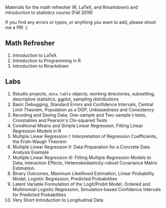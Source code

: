 Materials for the math refresher (R, LaTeX, and Rmarkdown) and introduction to statistics course (Fall 2019)

If you find any errors or typos, or anything you want to add, please shoot me a PR! :)

## Math Refresher

1. Introduction to LaTeX
2. Introduction to Programming in R
3. Introduction to Rmarkdown

## Labs

1. Rstudio projects, `data.table` objects, working directories, subsetting, descriptive statistics, ggplot, sampling distributions
2. Basic Debugging, Standard Errors and Confidence Intervals, Central Limit Theorem, Population as a DGP, Unbiasedness and Consistency
3. Recoding and Saving Data, One-sample and Two-sample t-tests, Crosstables and Pearson's Chi-squared Tests
4. Conditional Means and Simple Linear Regression, Fitting Linear Regression Models in R
5. Multiple Linear Regression I: Interpretation of Regression Coefficients, the Frish-Waugh Theorem
6. Multiple Linear Regression II: Data Preparation for a Concrete Data Analysis Example
7. Multiple Linear Regression III: Fitting Multiple Regression Models to Data, Interaction Effects, Heteroskedasticity-robust Covariance Matrix Estimation.
8. Binary Outcomes, Maximum Likelihood Estimation, Linear Probability Model, Logistic Regression, Predicted Probabilities
9. Latent Variable Formulation of the Logit/Probit Model, Ordered and Multinomial Logistic Regression, Simulation-based Confidence Intervals for Predicted Probabilities
10. Very Short Introduction to Longitudinal Data
